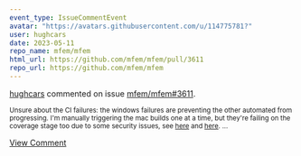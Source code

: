 ```yaml
---
event_type: IssueCommentEvent
avatar: "https://avatars.githubusercontent.com/u/114775781?"
user: hughcars
date: 2023-05-11
repo_name: mfem/mfem
html_url: https://github.com/mfem/mfem/pull/3611
repo_url: https://github.com/mfem/mfem
---
```


<a href='https://github.com/hughcars' target='_blank'>hughcars</a> commented on issue <a href='https://github.com/mfem/mfem/pull/3611' target='_blank'>mfem/mfem#3611</a>.

<small>Unsure about the CI failures: the windows failures are preventing the other automated from progressing. I'm manually triggering the mac builds one at a time, but they're failing on the coverage stage too due to some security issues, see [here](https://github.com/mfem/mfem/actions/runs/4952718880/jobs/8859847338) and [here](https://github.com/mfem/mfem/actions/runs/4952718880/jobs/8859847443)....</small>

<a href='https://github.com/mfem/mfem/pull/3611' target='_blank'>View Comment</a>